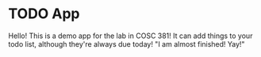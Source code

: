 # TODO App
Hello! This is a demo app for the lab in COSC 381!
It can add things to your todo list, although they're always due today!
"I am almost finished! Yay!"
